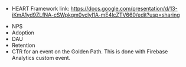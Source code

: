- HEART Framework link: https://docs.google.com/presentation/d/13-iKmA1yd9ZLfNA-cSWpkgm0vclyl1A-mE4lcZTV660/edit?usp=sharing 

* NPS
* Adoption
* DAU
* Retention 
* CTR for an event on the Golden Path. This is done with Firebase Analytics custom event.
